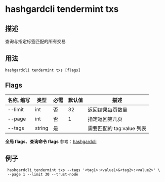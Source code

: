 # hashgardcli tendermint txs

## 描述

查询与指定标签匹配的所有交易

## 用法

```shell
hashgardcli tendermint txs [flags]
```

## Flags

| 名称, 缩写 | 类型   | 必需 | 默认值 | 描述                      |
| ---------- | ------ | ---- | ------ | ------------------------- |
| --limit    | int    | 否   | 32     | 返回结果每页数量          |
| --page     | int    | 否   | 1      | 指定返回第几页            |
| --tags     | string | 是   |        | 需要匹配的 tag:value 列表 |

**全局 flags、查询命令 flags** 参考：[hashgardcli](../README.md)

## 例子

```shell
 hashgardcli tendermint txs --tags '<tag1>:<value1>&<tag2>:<value2>' \
 --page 1 --limit 30 --trust-node
```
